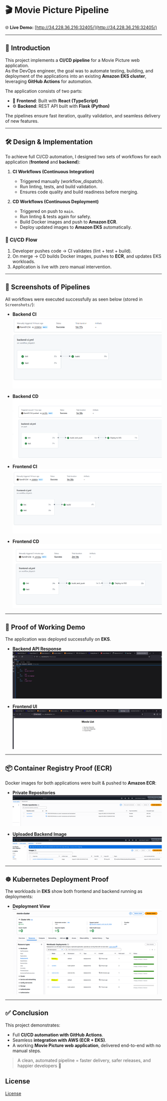# 🎬 Movie Picture Pipeline

🌐 **Live Demo:** [http://34.228.36.216:32405/](http://34.228.36.216:32405/)

---

## 📖 Introduction  

This project implements a **CI/CD pipeline** for a Movie Picture web application.  
As the DevOps engineer, the goal was to automate testing, building, and deployment of the applications into an existing **Amazon EKS cluster**, leveraging **GitHub Actions** for automation.

The application consists of two parts:  
- 🎨 **Frontend**: Built with **React (TypeScript)**  
- ⚙️ **Backend**: REST API built with **Flask (Python)**  

The pipelines ensure fast iteration, quality validation, and seamless delivery of new features.

---

## 🛠️ Design & Implementation

To achieve full CI/CD automation, I designed two sets of workflows for each application (**frontend** and **backend**):

1. **CI Workflows (Continuous Integration)**  
   - Triggered manually (workflow_dispatch).  
   - Run linting, tests, and build validation.  
   - Ensures code quality and build readiness before merging.  

2. **CD Workflows (Continuous Deployment)**  
   - Triggered on push to `main`.  
   - Run linting & tests again for safety.  
   - Build Docker images and push to **Amazon ECR**.  
   - Deploy updated images to **Amazon EKS** automatically.  

### 🔄 CI/CD Flow
1. Developer pushes code → CI validates (lint + test + build).  
2. On merge → CD builds Docker images, pushes to **ECR**, and updates EKS workloads.  
3. Application is live with zero manual intervention.  

---

## 📸 Screenshots of Pipelines

All workflows were executed successfully as seen below (stored in `Screenshots/`):  

- **Backend CI**  
  ![Backend CI](Screenshots/backednci.PNG)

- **Backend CD**  
  ![Backend CD](Screenshots/backendcd.PNG)

- **Frontend CI**  
  ![Frontend CI](Screenshots/frontendci.PNG)

- **Frontend CD**  
  ![Frontend CD](Screenshots/frontendcd.PNG)

---

## 🚀 Proof of Working Demo

The application was deployed successfully on **EKS**.  

- **Backend API Response**  
  ![Backend API](Screenshots/backend.PNG)

- **Frontend UI**  
  ![Frontend UI](Screenshots/frontend.PNG)

---

## 📦 Container Registry Proof (ECR)

Docker images for both applications were built & pushed to **Amazon ECR**:  

- **Private Repositories**  
  ![Private Repos](Screenshots/private_repos.PNG)

- **Uploaded Backend Image**  
  ![Uploaded Backend Image](Screenshots/uploaded_image.PNG)

---

## ☸️ Kubernetes Deployment Proof

The workloads in **EKS** show both frontend and backend running as deployments:  

- **Deployment View**  
  ![Deployments](Screenshots/deployments.PNG)

---

## ✅ Conclusion

This project demonstrates:  
- Full **CI/CD automation with GitHub Actions**.  
- Seamless **integration with AWS (ECR + EKS)**.  
- A working **Movie Picture web application**, delivered end-to-end with no manual steps.  

> A clean, automated pipeline = faster delivery, safer releases, and happier developers 🎉  



## License

[License](LICENSE.md)
